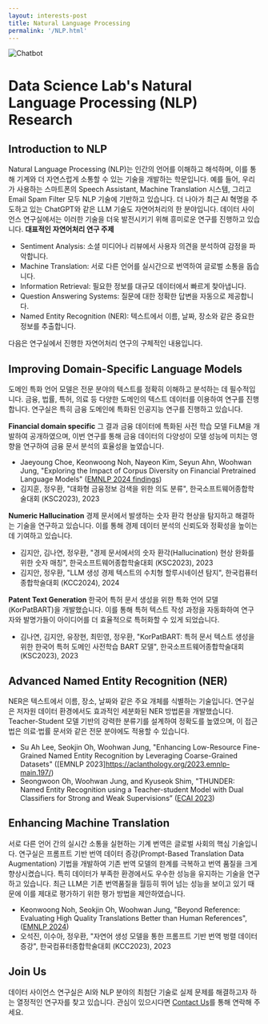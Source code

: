 ```yaml
---
layout: interests-post
title: Natural Language Processing
permalink: '/NLP.html'
---
```


![Chatbot](https://drive.google.com/file/d/15cSLpP_cQKUqCNd3i-zeg1uw2YrdKzN8/preview)

# Data Science Lab's Natural Language Processing (NLP) Research

## Introduction to NLP
Natural Language Processing (NLP)는 인간의 언어를 이해하고 해석하며, 이를 통해 기계와 더 자연스럽게 소통할 수 있는 기술을 개발하는 학문입니다. 예를 들어, 우리가 사용하는 스마트폰의 Speech Assistant, Machine Translation 시스템, 그리고 Email Spam Filter 모두 NLP 기술에 기반하고 있습니다. 
더 나아가 최근 AI 혁명을 주도하고 있는 ChatGPT와 같은 LLM 기술도 자연어처리의 한 분야입니다.
데이터 사이언스 연구실에서는 이러한 기술을 더욱 발전시키기 위해 흥미로운 연구를 진행하고 있습니다.
**대표적인 자연어처리 연구 주제**
- Sentiment Analysis: 소셜 미디어나 리뷰에서 사용자 의견을 분석하여 감정을 파악합니다.
- Machine Translation: 서로 다른 언어를 실시간으로 번역하여 글로벌 소통을 돕습니다.
- Information Retrieval: 필요한 정보를 대규모 데이터에서 빠르게 찾아냅니다.
- Question Answering Systems: 질문에 대한 정확한 답변을 자동으로 제공합니다.
- Named Entity Recognition (NER): 텍스트에서 이름, 날짜, 장소와 같은 중요한 정보를 추출합니다.

다음은 연구실에서 진행한 자연어처리 연구의 구체적인 내용입니다.

## Improving Domain-Specific Language Models
도메인 특화 언어 모델은 전문 분야의 텍스트를 정확히 이해하고 분석하는 데 필수적입니다. 금융, 법률, 특허, 의료 등 다양한 도메인의 텍스트 데이터를 이용하여 연구를 진행합니다. 연구실은 특히 금융 도메인에 특화된 인공지능 연구를 진행하고 있습니다. 

**Financial domain specific**
그 결과 금융 데이터에 특화된 사전 학습 모델 FiLM을 개발하여 공개하였으며, 이번 연구를 통해 금융 데이터의 다양성이 모델 성능에 미치는 영향을 연구하여 금융 문서 분석의 효율성을 높였습니다.
* Jaeyoung Choe, Keonwoong Noh, Nayeon Kim, Seyun Ahn, Woohwan Jung, "Exploring the Impact of Corpus Diversity on Financial Pretrained Language Models" ([EMNLP 2024 findings](https://aclanthology.org/2023.findings-emnlp.138/))
* 김지훈, 정우환, "대화형 금융정보 검색을 위한 의도 분류", 한국소프트웨어종합학술대회 (KSC2023), 2023

**Numeric Hallucination**
경제 문서에서 발생하는 숫자 환각 현상을 탐지하고 해결하는 기술을 연구하고 있습니다. 이를 통해 경제 데이터 분석의 신뢰도와 정확성을 높이는 데 기여하고 있습니다.
* 김지안, 김나연, 정우환, "경제 문서에서의 숫자 환각(Hallucination) 현상 완화를 위한 숫자 매칭", 한국소프트웨어종합학술대회 (KSC2023), 2023
* 김지안, 정우환, "LLM 생성 경제 텍스트의 수치형 할루시네이션 탐지", 한국컴퓨터종합학술대회 (KCC2024), 2024

**Patent Text Generation**
한국어 특허 문서 생성을 위한 특화 언어 모델(KorPatBART)을 개발했습니다. 이를 통해 특허 텍스트 작성 과정을 자동화하여 연구자와 발명가들이 아이디어를 더 효율적으로 특허화할 수 있게 되었습니다.
* 김나연, 김지안, 유장현, 최민영, 정우환, "KorPatBART: 특허 문서 텍스트 생성을 위한 한국어 특허 도메인 사전학습 BART 모델", 한국소프트웨어종합학술대회 (KSC2023), 2023

## Advanced Named Entity Recognition (NER)
NER은 텍스트에서 이름, 장소, 날짜와 같은 주요 개체를 식별하는 기술입니다. 연구실은 저자원 데이터 환경에서도 효과적인 세분화된 NER 방법론을 개발했습니다. Teacher-Student 모델 기반의 강력한 분류기를 설계하여 정확도를 높였으며, 이 접근법은 의료·법률 문서와 같은 전문 분야에도 적용할 수 있습니다.
* Su Ah Lee, Seokjin Oh, Woohwan Jung, "Enhancing Low-Resource Fine-Grained Named Entity Recognition by Leveraging Coarse-Grained Datasets" ([EMNLP 2023]https://aclanthology.org/2023.emnlp-main.197/)
* Seongwoon Oh, Woohwan Jung, and Kyuseok Shim, "THUNDER: Named Entity Recognition using a Teacher-student Model with Dual Classifiers for Strong and Weak Supervisions” ([ECAI 2023](https://ebooks.iospress.nl/doi/10.3233/FAIA230466))

## Enhancing Machine Translation
서로 다른 언어 간의 실시간 소통을 실현하는 기계 번역은 글로벌 사회의 핵심 기술입니다. 연구실은 프롬프트 기반 번역 데이터 증강(Prompt-Based Translation Data Augmentation) 기법을 개발하여 기존 번역 모델의 한계를 극복하고 번역 품질을 크게 향상시켰습니다. 특히 데이터가 부족한 환경에서도 우수한 성능을 유지하는 기술을 연구하고 있습니다.
최근 LLM은 기존 번역품질을 월등히 뛰어 넘는 성능을 보이고 있기 때문에 이를 제대로 평가하기 위한 평가 방법을 제안하였습니다.
* Keonwoong Noh, Seokjin Oh, Woohwan Jung, "Beyond Reference: Evaluating High Quality Translations Better than Human References", ([EMNLP 2024](https://aclanthology.org/2024.emnlp-main.294/))
* 오석진, 이수아, 정우환, "자연어 생성 모델을 통한 프롬프트 기반 번역 벙렬 데이터 증강", 한국컴퓨터종합학술대회 (KCC2023), 2023

## Join Us
데이터 사이언스 연구실은 AI와 NLP 분야의 최첨단 기술로 실제 문제를 해결하고자 하는 열정적인 연구자를 찾고 있습니다. 관심이 있으시다면 [Contact Us](https://dsl.hanyang.ac.kr/contact)를 통해 연락해 주세요.